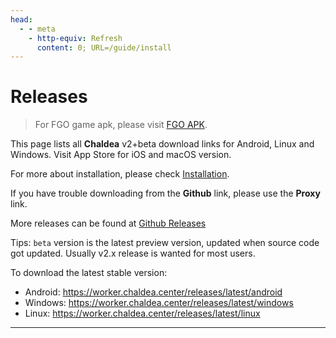 ```yaml
---
head:
  - - meta
    - http-equiv: Refresh
      content: 0; URL=/guide/install
---
```


# Releases

> For FGO game apk, please visit [FGO APK](./fgo_apk.md).

This page lists all **Chaldea** v2+beta download links for Android, Linux and Windows. Visit App Store for iOS and macOS version.

For more about installation, please check [Installation](./install.md).

If you have trouble downloading from the **Github** link, please use the **Proxy** link.

More releases can be found at [Github Releases](https://github.com/chaldea-center/chaldea/releases)

Tips: `beta` version is the latest preview version, updated when source code got updated. Usually v2.x release is wanted for most users.

To download the latest stable version:

- Android: <https://worker.chaldea.center/releases/latest/android>
- Windows: <https://worker.chaldea.center/releases/latest/windows>
- Linux: <https://worker.chaldea.center/releases/latest/linux>

<hr/>
<AppRelease/>

<script setup>
import AppRelease from '../components/AppRelease.vue'
</script>
